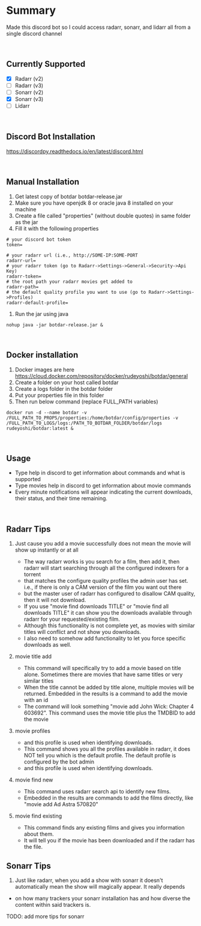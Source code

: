 # Summary

Made this discord bot so I could access radarr, sonarr, and lidarr all from a single discord channel

<br/>

## Currently Supported

- [x] Radarr (v2)
- [ ] Radarr (v3)
- [ ] Sonarr (v2)
- [x] Sonarr (v3)
- [ ] Lidarr

<br/>

## Discord Bot Installation

https://discordpy.readthedocs.io/en/latest/discord.html

<br/>

## Manual Installation

1. Get latest copy of botdar botdar-release.jar
1. Make sure you have openjdk 8 or oracle java 8 installed on your machine
1. Create a file called "properties" (without double quotes) in same folder as the jar
1. Fill it with the following properties
```
# your discord bot token
token=

# your radarr url (i.e., http://SOME-IP:SOME-PORT
radarr-url=
# your radarr token (go to Radarr->Settings->General->Security->Api Key)
radarr-token=
# the root path your radarr movies get added to
radarr-path=
# the default quality profile you want to use (go to Radarr->Settings->Profiles)
radarr-default-profile=
```

1. Run the jar using java
```
nohup java -jar botdar-release.jar &
```
<br/>

## Docker installation

1. Docker images are here https://cloud.docker.com/repository/docker/rudeyoshi/botdar/general
1. Create a folder on your host called botdar
1. Create a logs folder in the botdar folder
1. Put your properties file in this folder
1. Then run below command (replace FULL_PATH variables)
```
docker run -d --name botdar -v /FULL_PATH_TO_PROPS/properties:/home/botdar/config/properties -v /FULL_PATH_TO_LOGS/logs:/PATH_TO_BOTDAR_FOLDER/botdar/logs rudeyoshi/botdar:latest &
```

<br/>

## Usage

* Type help in discord to get information about commands and what is supported
* Type movies help in discord to get information about movie commands
* Every minute notifications will appear indicating the current downloads, their status, and their time remaining.

<br/>

## Radarr Tips

1. Just cause you add a movie successfully does not mean the movie will show up instantly or at all
   - The way radarr works is you search for a film, then add it, then radarr will start searching through all the configured indexers for a torrent
   - that matches the configure quality profiles the admin user has set. i.e., if there is only a CAM version of the film you want out there
   - but the master user of radarr has configured to disallow CAM quality, then it will not download.
   - If you use "movie find downloads TITLE" or "movie find all downloads TITLE" it can show you the downloads available through radarr for your requested/existing film.
   - Although this functionality is not complete yet, as movies with similar titles will conflict and not show you downloads.
   - I also need to somehow add functionality to let you force specific downloads as well.

2. movie title add
   - This command will specifically try to add a movie based on title alone. Sometimes there are movies that have same titles or very similar titles
   - When the title cannot be added by title alone, multiple movies will be returned. Embedded in the results is a command to add the movie with an id
   - The command will look something "movie add John Wick: Chapter 4 603692". This command uses the movie title plus the TMDBID to add the movie

3. movie profiles
   - and this profile is used when identifying downloads.
   - This command shows you all the profiles available in radarr, it does NOT tell you which is the default profile. The default profile is configured by the bot admin
   - and this profile is used when identifying downloads.

4. movie find new
   - This command uses radarr search api to identify new films.
   - Embedded in the results are commands to add the films directly, like "movie add Ad Astra 570820"

5. movie find existing
   - This command finds any existing films and gives you information about them.
   - It will tell you if the movie has been downloaded and if the radarr has the file.


## Sonarr Tips

1. Just like radarr, when you add a show with sonarr it doesn't automatically mean the show will magically appear. It really depends
  - on how many trackers your sonarr installation has and how diverse the content within said trackers is.

TODO: add more tips for sonarr